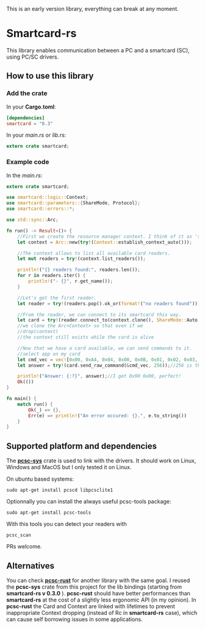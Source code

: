 <!--
@Author: ronan
@Date:   22-12-2016
@Email:  ronan.lashermes@inria.fr
@Last modified by:   ronan
@Last modified time: 28-12-2016
-->

This is an early version library, everything can break at any moment.

# Smartcard-rs

This library enables communication between a PC and a smartcard (SC), using PC/SC drivers.

## How to use this library

### Add the crate

In your **Cargo.toml**:
```toml
[dependencies]
smartcard = "0.3"
```

In your *main.rs* or *lib.rs*:
```rust
extern crate smartcard;
```

### Example code

In the *main.rs*:
```rust
extern crate smartcard;

use smartcard::logic::Context;
use smartcard::parameters::{ShareMode, Protocol};
use smartcard::errors::*;

use std::sync::Arc;

fn run() -> Result<()> {
    //First we create the resource manager context. I think of it as 'the driver'.
    let context = Arc::new(try!(Context::establish_context_auto()));

    //The context allows to list all available card readers.
    let mut readers = try!(context.list_readers());

    println!("{} readers found:", readers.len());
    for r in readers.iter() {
        println!("- {}", r.get_name());
    }

    //Let's get the first reader.
    let reader = try!(readers.pop().ok_or(format!("no readers found")));

    //From the reader, we can connect to its smartcard this way.
    let card = try!(reader.connect_to(context.clone(), ShareMode::Auto, Protocol::Auto));
    //we clone the Arc<Context> so that even if we
    //drop(context)
    //the context still exists while the card is alive

    //Now that we have a card available, we can send commands to it.
    //select app on my card
    let cmd_vec = vec![0x00, 0xA4, 0x04, 0x00, 0x0B, 0x01, 0x02, 0x03, 0x04, 0x05, 0x06, 0x07, 0x08, 0x09, 0x00, 0x00];
    let answer = try!(card.send_raw_command(&cmd_vec, 256));//256 is the maximum size of the expected answer

    println!("Answer: {:?}", answer);//I get 0x90 0x00, perfect!
    Ok(())
}

fn main() {
    match run() {
        Ok(_) => {},
        Err(e) => println!("An error occured: {}.", e.to_string())
    }
}
```

## Supported platform and dependencies

The **[pcsc-sys](https://github.com/bluetech/pcsc-rust)** crate is used to link with the drivers.
It should work on Linux, Windows and MacOS but I only tested it on Linux.

On ubuntu based systems:
```
sudo apt-get install pcscd libpcsclite1
```
Optionnally you can install the always useful pcsc-tools package:
```
sudo apt-get install pcsc-tools
```
With this tools you can detect your readers with
```
pcsc_scan
```

PRs welcome.

## Alternatives

You can check **[pcsc-rust](https://github.com/bluetech/pcsc-rust)** for another library with the same goal. I reused the **pcsc-sys** crate from this project for the lib bindings (starting from **smartcard-rs v 0.3.0** ).
**pcsc-rust** should have better performances than **smartcard-rs** at the cost of a slightly less ergonomic API (in my opinion).
In **pcsc-rust** the Card and Context are linked with lifetimes to prevent inappropriate Context dropping (instead of Rc in **smartcard-rs** case), which can cause self borrowing issues in some applications.
